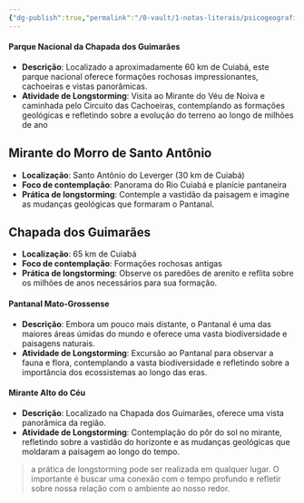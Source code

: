 ```yaml
---
{"dg-publish":true,"permalink":"/0-vault/1-notas-literais/psicogeografia/locais-de-longstorming-cuiaba/","dgHomeLink":true,"dgShowLocalGraph":true,"dgShowFileTree":true,"noteIcon":""}
---
```


#### Parque Nacional da Chapada dos Guimarães

- **Descrição**: Localizado a aproximadamente 60 km de Cuiabá, este parque nacional oferece formações rochosas impressionantes, cachoeiras e vistas panorâmicas.
- **Atividade de Longstorming**: Visita ao Mirante do Véu de Noiva e caminhada pelo Circuito das Cachoeiras, contemplando as formações geológicas e refletindo sobre a evolução do terreno ao longo de milhões de ano

## Mirante do Morro de Santo Antônio

- **Localização**: Santo Antônio do Leverger (30 km de Cuiabá)
- **Foco de contemplação**: Panorama do Rio Cuiabá e planície pantaneira
- **Prática de longstorming**: Contemple a vastidão da paisagem e imagine as mudanças geológicas que formaram o Pantanal.

## Chapada dos Guimarães

- **Localização**: 65 km de Cuiabá
- **Foco de contemplação**: Formações rochosas antigas
- **Prática de longstorming**: Observe os paredões de arenito e reflita sobre os milhões de anos necessários para sua formação.

#### Pantanal Mato-Grossense

- **Descrição**: Embora um pouco mais distante, o Pantanal é uma das maiores áreas úmidas do mundo e oferece uma vasta biodiversidade e paisagens naturais.
- **Atividade de Longstorming**: Excursão ao Pantanal para observar a fauna e flora, contemplando a vasta biodiversidade e refletindo sobre a importância dos ecossistemas ao longo das eras.

#### Mirante Alto do Céu

- **Descrição**: Localizado na Chapada dos Guimarães, oferece uma vista panorâmica da região.
- **Atividade de Longstorming**: Contemplação do pôr do sol no mirante, refletindo sobre a vastidão do horizonte e as mudanças geológicas que moldaram a paisagem ao longo do tempo.

> a prática de longstorming pode ser realizada em qualquer lugar. O importante é buscar uma conexão com o tempo profundo e refletir sobre nossa relação com o ambiente ao nosso redor.
